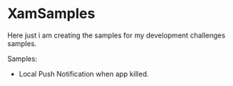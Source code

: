 # XamSamples
Here just i am creating the samples for my development challenges samples.

Samples:
- Local Push Notification when app killed.
